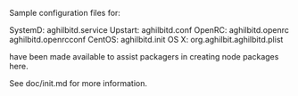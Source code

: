Sample configuration files for:

SystemD: aghilbitd.service
Upstart: aghilbitd.conf
OpenRC:  aghilbitd.openrc
         aghilbitd.openrcconf
CentOS:  aghilbitd.init
OS X:    org.aghilbit.aghilbitd.plist

have been made available to assist packagers in creating node packages here.

See doc/init.md for more information.
